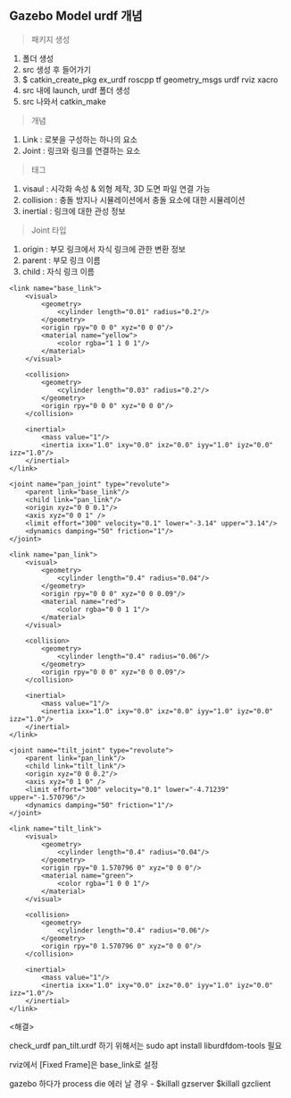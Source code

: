 ## Gazebo Model urdf 개념

>패키지 생성
1. 폴더 생성
2. src 생성 후 들어가기
3. $ catkin_create_pkg ex_urdf roscpp tf geometry_msgs urdf rviz xacro
4. src 내에 launch, urdf 폴더 생성
5. src 나와서 catkin_make


>개념

1. Link : 로봇을 구성하는 하나의 요소
2. Joint : 링크와 링크를 연결하는 요소

>태그
1. visaul : 시각화 속성 & 외형 제작, 3D 도면 파일 연결 가능
2. collision : 충돌 방지나 시뮬레이션에서 충돌 요소에 대한 시뮬레이션
3. inertial : 링크에 대한 관성 정보

>Joint 타입

1. origin : 부모 링크에서 자식 링크에 관한 변환 정보
2. parent : 부모 링크 이름
3. child : 자식 링크 이름


<p>
<?xml version="1.0"?>
<robot name="ex_urdf_pan_tilt">

    <link name="base_link">
        <visual>
            <geometry>
                <cylinder length="0.01" radius="0.2"/>
            </geometry>
            <origin rpy="0 0 0" xyz="0 0 0"/>
            <material name="yellow">
                <color rgba="1 1 0 1"/>
            </material>
        </visual>

        <collision>
            <geometry>
                <cylinder length="0.03" radius="0.2"/>
            </geometry>
            <origin rpy="0 0 0" xyz="0 0 0"/>
        </collision>

        <inertial>
            <mass value="1"/>
            <inertia ixx="1.0" ixy="0.0" ixz="0.0" iyy="1.0" iyz="0.0" izz="1.0"/>
        </inertial>
    </link>

    <joint name="pan_joint" type="revolute">
        <parent link="base_link"/>
        <child link="pan_link"/>
        <origin xyz="0 0 0.1"/>
        <axis xyz="0 0 1" />
        <limit effort="300" velocity="0.1" lower="-3.14" upper="3.14"/>
        <dynamics damping="50" friction="1"/>
    </joint>

    <link name="pan_link">
        <visual>
            <geometry>
                <cylinder length="0.4" radius="0.04"/>
            </geometry>
            <origin rpy="0 0 0" xyz="0 0 0.09"/>
            <material name="red">
                <color rgba="0 0 1 1"/>
            </material>
        </visual>

        <collision>
            <geometry>
                <cylinder length="0.4" radius="0.06"/>
            </geometry>
            <origin rpy="0 0 0" xyz="0 0 0.09"/>
        </collision>

        <inertial>
            <mass value="1"/>
            <inertia ixx="1.0" ixy="0.0" ixz="0.0" iyy="1.0" iyz="0.0" izz="1.0"/>
        </inertial>
    </link>

    <joint name="tilt_joint" type="revolute">
        <parent link="pan_link"/>
        <child link="tilt_link"/>
        <origin xyz="0 0 0.2"/>
        <axis xyz="0 1 0" />
        <limit effort="300" velocity="0.1" lower="-4.71239" upper="-1.570796"/>
        <dynamics damping="50" friction="1"/>
    </joint>

    <link name="tilt_link">
        <visual>
            <geometry>
                <cylinder length="0.4" radius="0.04"/>
            </geometry>
            <origin rpy="0 1.570796 0" xyz="0 0 0"/>
            <material name="green">
                <color rgba="1 0 0 1"/>
            </material>
        </visual>

        <collision>
            <geometry>
                <cylinder length="0.4" radius="0.06"/>
            </geometry>
            <origin rpy="0 1.570796 0" xyz="0 0 0"/>
        </collision>

        <inertial>
            <mass value="1"/>
            <inertia ixx="1.0" ixy="0.0" ixz="0.0" iyy="1.0" iyz="0.0" izz="1.0"/>
        </inertial>
    </link>
    
</robot>
</p>



<해결>

check_urdf pan_tilt.urdf 하기 위해서는 sudo apt install liburdfdom-tools 필요

rviz에서 [Fixed Frame]은 base_link로 설정

gazebo 하다가 process die 에러 날 경우 - $killall gzserver $killall gzclient 
 
